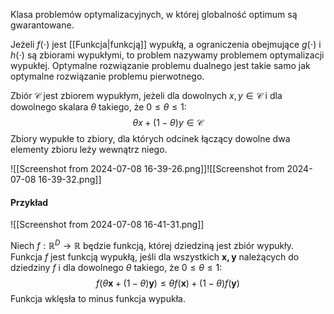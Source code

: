 Klasa problemów optymalizacyjnych, w której globalność optimum są gwarantowane.

Jeżeli $f(\cdot)$ jest [[Funkcja|funkcją]] wypukłą, a ograniczenia obejmujące $g(\cdot)$ i $h(\cdot)$ są zbiorami wypukłymi, to problem nazywamy problemem optymalizacji wypukłej. Optymalne rozwiązanie problemu dualnego jest takie samo jak optymalne rozwiązanie problemu pierwotnego. 

Zbiór $\mathcal C$ jest zbiorem wypukłym, jeżeli dla dowolnych $x, y\in\mathcal C$ i dla dowolnego skalara $\theta$ takiego, że $0\le\theta\le1$:
$$
\theta x+(1-\theta)y\in\mathcal C
$$
Zbiory wypukłe to zbiory, dla których odcinek łączący dowolne dwa elementy zbioru leży wewnątrz niego. 

![[Screenshot from 2024-07-08 16-39-26.png]]![[Screenshot from 2024-07-08 16-39-32.png]]
#### Przykład
![[Screenshot from 2024-07-08 16-41-31.png]]

Niech $f:\mathbb R^D\to\mathbb R$ będzie funkcją, której dziedziną jest zbiór wypukły. Funkcja $f$ jest funkcją wypukłą, jeśli dla wszystkich $\boldsymbol{x,y}$ należących do dziedziny $f$ i dla dowolnego $\theta$ takiego, że $0\le\theta\le1$:
$$
f(\theta\boldsymbol x+(1-\theta)\boldsymbol y) \le
\theta f(\boldsymbol x)+(1-\theta)f(\boldsymbol y)
$$
Funkcja wklęsła to minus funkcja wypukła.
